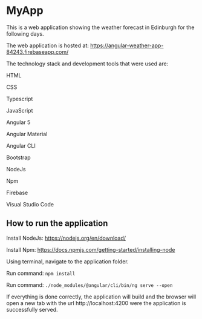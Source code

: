 # MyApp

This is a web application showing the weather forecast in Edinburgh for the following days.

The web application is hosted at: https://angular-weather-app-84243.firebaseapp.com/
 
The technology stack and development tools that were used are:

HTML

CSS

Typescript

JavaScript

Angular 5

Angular Material

Angular CLI

Bootstrap

NodeJs

Npm

Firebase

Visual Studio Code

## How to run the application

Install NodeJs: https://nodejs.org/en/download/

Install Npm: https://docs.npmjs.com/getting-started/installing-node

Using terminal, navigate to the application folder.

Run command: `npm install`

Run command: `./node_modules/@angular/cli/bin/ng serve --open`

If everything is done correctly, the application will build and the browser will open a new tab with the url http://localhost:4200 were the application is successfully served.